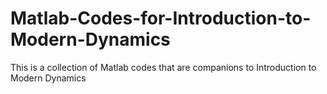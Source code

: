 # Matlab-Codes-for-Introduction-to-Modern-Dynamics
This is a collection of Matlab codes that are companions to Introduction to Modern Dynamics
